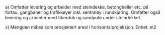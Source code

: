 a) Omfatter levering og arbeider med steindekke, betongheller etc. på fortau, gangbaner og trafikkøyer inkl. sentraløy i rundkjøring. Omfatter også levering og arbeider med fiberduk og sandpute under steindekket.

x) Mengden måles som prosjektert areal i horisontalprojeksjon. Enhet: m2

